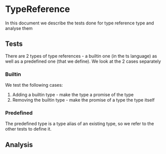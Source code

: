 # TypeReference

In this document we describe the tests done for type reference type and analyse them

## Tests

There are 2 types of type references - a builtin one (in the ts language) as well as a predefined one (that we define).
We look at the 2 cases separately

### Builtin

We test the following cases:

1. Adding a builtin type - make the type a promise of the type
2. Removing the builtin type - make the promise of a type the type itself

### Predefined

The predefined type is a type alias of an existing type, so we refer to the other tests to define it.

## Analysis
